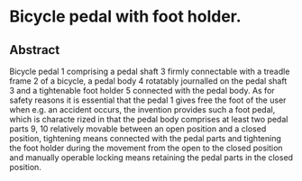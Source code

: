 # Bicycle pedal with foot holder.

## Abstract
Bicycle pedal 1 comprising a pedal shaft 3 firmly connectable with a treadle frame 2 of a bicycle, a pedal body 4 rotatably journalled on the pedal shaft 3 and a tightenable foot holder 5 connected with the pedal body. As for safety reasons it is essential that the pedal 1 gives free the foot of the user when e.g. an accident occurs, the invention provides such a foot pedal, which is characte rized in that the pedal body comprises at least two pedal parts 9, 10 relatively movable between an open position and a closed position, tightening means connected with the pedal parts and tightening the foot holder during the movement from the open to the closed position and manually operable locking means retaining the pedal parts in the closed position.